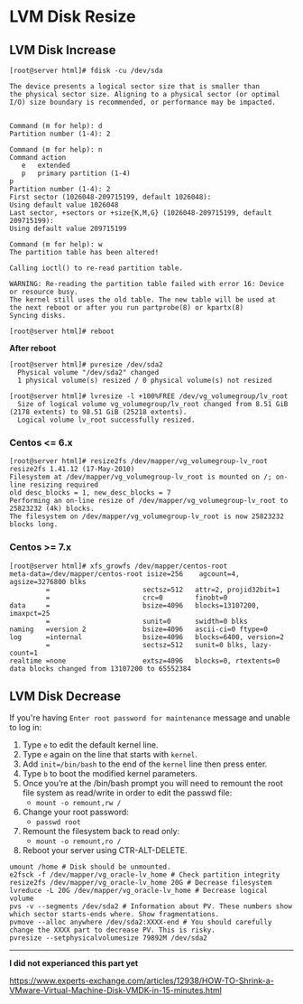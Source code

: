 # LVM Disk Resize
## LVM Disk Increase

```
[root@server html]# fdisk -cu /dev/sda
 
The device presents a logical sector size that is smaller than
the physical sector size. Aligning to a physical sector (or optimal
I/O) size boundary is recommended, or performance may be impacted.
 
 
Command (m for help): d
Partition number (1-4): 2
 
Command (m for help): n
Command action
   e   extended
   p   primary partition (1-4)
p
Partition number (1-4): 2
First sector (1026048-209715199, default 1026048):
Using default value 1026048
Last sector, +sectors or +size{K,M,G} (1026048-209715199, default 209715199):
Using default value 209715199
 
Command (m for help): w
The partition table has been altered!
 
Calling ioctl() to re-read partition table.
 
WARNING: Re-reading the partition table failed with error 16: Device or resource busy.
The kernel still uses the old table. The new table will be used at
the next reboot or after you run partprobe(8) or kpartx(8)
Syncing disks.

[root@server html]# reboot
```

**After reboot**

```
[root@server html]# pvresize /dev/sda2
  Physical volume "/dev/sda2" changed
  1 physical volume(s) resized / 0 physical volume(s) not resized
  
[root@server html]# lvresize -l +100%FREE /dev/vg_volumegroup/lv_root
  Size of logical volume vg_volumegroup/lv_root changed from 8.51 GiB (2178 extents) to 98.51 GiB (25218 extents).
  Logical volume lv_root successfully resized.
```

### Centos <= 6.x

```
[root@server html]# resize2fs /dev/mapper/vg_volumegroup-lv_root
resize2fs 1.41.12 (17-May-2010)
Filesystem at /dev/mapper/vg_volumegroup-lv_root is mounted on /; on-line resizing required
old desc_blocks = 1, new_desc_blocks = 7
Performing an on-line resize of /dev/mapper/vg_volumegroup-lv_root to 25823232 (4k) blocks.
The filesystem on /dev/mapper/vg_volumegroup-lv_root is now 25823232 blocks long.
```
 
### Centos >= 7.x

 
```
[root@server html]# xfs_growfs /dev/mapper/centos-root
meta-data=/dev/mapper/centos-root isize=256    agcount=4, agsize=3276800 blks
         =                       sectsz=512   attr=2, projid32bit=1
         =                       crc=0        finobt=0
data     =                       bsize=4096   blocks=13107200, imaxpct=25
         =                       sunit=0      swidth=0 blks
naming   =version 2              bsize=4096   ascii-ci=0 ftype=0
log      =internal               bsize=4096   blocks=6400, version=2
         =                       sectsz=512   sunit=0 blks, lazy-count=1
realtime =none                   extsz=4096   blocks=0, rtextents=0
data blocks changed from 13107200 to 65552384
```

## LVM Disk Decrease
If you're having `Enter root password for maintenance` message and unable to log in:

1. Type `e` to edit the default kernel line.
2. Type `e` again on the line that starts with `kernel`.
3. Add `init=/bin/bash` to the end of the `kernel` line then press enter.
4. Type `b` to boot the modified kernel parameters.
5. Once you’re at the /bin/bash prompt you will need to remount the root file system as read/write in order to edit the passwd file:
    * `mount -o remount,rw /`
6. Change your root password:
    * `passwd root`
7. Remount the filesystem back to read only:
    * `mount -o remount,ro /`
8. Reboot your server using CTR-ALT-DELETE.

```
umount /home # Disk should be unmounted.
e2fsck -f /dev/mapper/vg_oracle-lv_home # Check partition integrity
resize2fs /dev/mapper/vg_oracle-lv_home 20G # Decrease filesystem
lvreduce -L 20G /dev/mapper/vg_oracle-lv_home # Decrease logical volume
pvs -v --segments /dev/sda2 # Information about PV. These numbers show which sector starts-ends where. Show fragmentations.
pvmove --alloc anywhere /dev/sda2:XXXX-end # You should carefully change the XXXX part to decrease PV. This is risky.
pvresize --setphysicalvolumesize 79892M /dev/sda2
```
---
**I did not experianced this part yet**

https://www.experts-exchange.com/articles/12938/HOW-TO-Shrink-a-VMware-Virtual-Machine-Disk-VMDK-in-15-minutes.html
